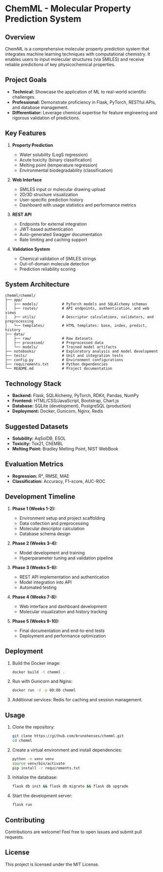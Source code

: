 
# ChemML - Molecular Property Prediction System

## Overview

ChemML is a comprehensive molecular property prediction system that integrates machine learning techniques with computational chemistry. It enables users to input molecular structures (via SMILES) and receive reliable predictions of key physicochemical properties.

## Project Goals

* **Technical:** Showcase the application of ML to real-world scientific challenges.
* **Professional:** Demonstrate proficiency in Flask, PyTorch, RESTful APIs, and database management.
* **Differentiator:** Leverage chemical expertise for feature engineering and rigorous validation of predictions.

## Key Features

1. **Property Prediction**

   * Water solubility (LogS regression)
   * Acute toxicity (binary classification)
   * Melting point (temperature regression)
   * Environmental biodegradability (classification)

2. **Web Interface**

   * SMILES input or molecular drawing upload
   * 2D/3D structure visualization
   * User-specific prediction history
   * Dashboard with usage statistics and performance metrics

3. **REST API**

   * Endpoints for external integration
   * JWT-based authentication
   * Auto-generated Swagger documentation
   * Rate limiting and caching support

4. **Validation System**

   * Chemical validation of SMILES strings
   * Out-of-domain molecule detection
   * Prediction reliability scoring

## System Architecture

```
chemml/chemml/
├── app/
│   ├── models/           # PyTorch models and SQLAlchemy schemas
│   ├── routes/           # API endpoints, authentication, and web views
│   ├── utils/            # Descriptor calculations, validators, and preprocessing
│   └── templates/        # HTML templates: base, index, predict, history
├── data/
│   ├── raw/              # Raw datasets
│   ├── processed/        # Preprocessed data
│   └── models/           # Trained model artifacts
├── notebooks/            # Exploratory analysis and model development
├── tests/                # Unit and integration tests
├── config.py             # Environment configurations
├── requirements.txt      # Python dependencies
└── README.md             # Project documentation
```

## Technology Stack

* **Backend:** Flask, SQLAlchemy, PyTorch, RDKit, Pandas, NumPy
* **Frontend:** HTML/CSS/JavaScript, Bootstrap, Chart.js
* **Database:** SQLite (development), PostgreSQL (production)
* **Deployment:** Docker, Gunicorn, Nginx, Redis

## Suggested Datasets

* **Solubility:** AqSolDB, ESOL
* **Toxicity:** Tox21, ChEMBL
* **Melting Point:** Bradley Melting Point, NIST WebBook

## Evaluation Metrics

* **Regression:** R², RMSE, MAE
* **Classification:** Accuracy, F1-score, AUC-ROC

## Development Timeline

1. **Phase 1 (Weeks 1-2):**

   * Environment setup and project scaffolding
   * Data collection and preprocessing
   * Molecular descriptor calculation
   * Database schema design

2. **Phase 2 (Weeks 3-4):**

   * Model development and training
   * Hyperparameter tuning and validation pipeline

3. **Phase 3 (Weeks 5-6):**

   * REST API implementation and authentication
   * Model integration into API
   * Automated testing

4. **Phase 4 (Weeks 7-8):**

   * Web interface and dashboard development
   * Molecular visualization and history tracking

5. **Phase 5 (Weeks 9-10):**

   * Final documentation and end-to-end tests
   * Deployment and performance optimization

## Deployment

1. Build the Docker image:

   ```bash
   docker build -t chemml .
   ```
2. Run with Gunicorn and Nginx:

   ```bash
   docker run -d -p 80:80 chemml
   ```
3. Additional services: Redis for caching and session management.

## Usage

1. Clone the repository:

   ```bash
   git clone https://github.com/brunohenses/chemml.git
   cd chemml
   ```
2. Create a virtual environment and install dependencies:

   ```bash
   python -m venv venv
   source venv/bin/activate
   pip install -r requirements.txt
   ```
3. Initialize the database:

   ```bash
   flask db init && flask db migrate && flask db upgrade
   ```
4. Start the development server:

   ```bash
   flask run
   ```

## Contributing

Contributions are welcome! Feel free to open issues and submit pull requests.

## License

This project is licensed under the MIT License.
